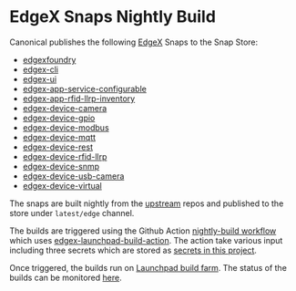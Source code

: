 # EdgeX Snaps Nightly Build

Canonical publishes the following [EdgeX](https://www.edgexfoundry.org/) Snaps to the Snap Store:
- [edgexfoundry](https://snapcraft.io/edgexfoundry)
- [edgex-cli](https://snapcraft.io/edgex-cli)
- [edgex-ui](https://snapcraft.io/edgex-ui)
- [edgex-app-service-configurable](https://snapcraft.io/edgex-app-service-configurable)
- [edgex-app-rfid-llrp-inventory](https://snapcraft.io/edgex-app-rfid-llrp-inventory)
- [edgex-device-camera](https://snapcraft.io/edgex-devic)
- [edgex-device-gpio](https://snapcraft.io/edgex-device-gpio)
- [edgex-device-modbus](https://snapcraft.io/edgex-device-modbus)
- [edgex-device-mqtt](https://snapcraft.io/edgex-device-mqtt)
- [edgex-device-rest](https://snapcraft.io/edgex-device-rest)
- [edgex-device-rfid-llrp](https://snapcraft.io/edgex-device-rfid-llrp)
- [edgex-device-snmp](https://snapcraft.io/edgex-device-snmp)
- [edgex-device-usb-camera](https://snapcraft.io/edgex-device-usb-camera)
- [edgex-device-virtual](https://snapcraft.io/edgex-device-virtual)

The snaps are built nightly from the [upstream](https://www.github.com/edgexfoundry) repos and published to the store under `latest/edge` channel.

The builds are triggered using the Github Action [nightly-build workflow](https://github.com/canonical/edgex-sync/tree/main/.github/workflows/nightly-build.yml) which uses [edgex-launchpad-build-action](https://github.com/canonical/edgex-launchpad-build-action). The action take various input including three secrets which are stored as [secrets in this project](https://github.com/canonical/edgex-sync/settings/secrets/actions).

Once triggered, the builds run on [Launchpad build farm](https://launchpad.net/builders). The status of the builds can be monitored [here](https://launchpad.net/~canonical-edgex/+snaps).
